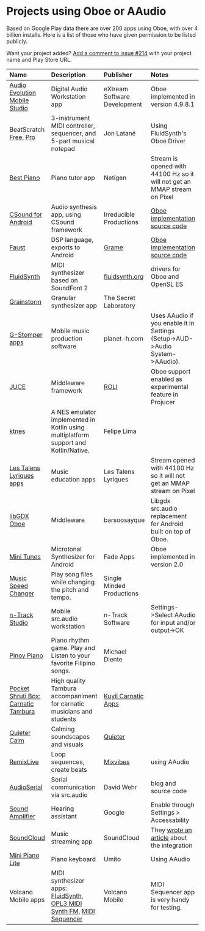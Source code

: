 # Projects using Oboe or AAudio
Based on Google Play data there are over 200 apps using Oboe, with over 4 billion installs. Here is a list of those who have given permission to be listed publicly. 

Want your project added? [Add a comment to issue #214](https://github.com/google/oboe/issues/214) with 
your project name and Play Store URL. 

| Name | Description | Publisher | Notes |
|:--|:--|:--|:--|
| [Audio Evolution Mobile Studio](https://play.google.com/store/apps/details?id=com.extreamsd.aemobile) | Digital Audio Workstation app | eXtream Software Development | Oboe implemented in version 4.9.8.1 |
| BeatScratch [Free](https://play.google.com/store/apps/details?id=com.jonlatane.beatpad.free), [Pro](https://play.google.com/store/apps/details?id=com.jonlatane.beatpad) | 3-instrument MIDI controller, sequencer, and 5-part musical notepad | Jon Latané | Using FluidSynth's Oboe Driver |
| [Best Piano](https://play.google.com/store/apps/details?id=com.netigen.piano) | Piano tutor app  | Netigen | Stream is opened with 44100 Hz so it will not get an MMAP stream on Pixel |
| [CSound for Android](https://play.google.com/store/apps/details?id=com.csounds.Csound6) | Audio synthesis app, using CSound framework | Irreducible Productions | [Oboe implementation source code](https://github.com/gogins/csound-extended/blob/develop/CsoundForAndroid/CsoundAndroid/jni/csound_oboe.hpp) |
| [Faust](https://github.com/grame-cncm/faust) | DSP language, exports to Android | [Grame](https://www.grame.fr/) | [Oboe implementation source code](https://github.com/grame-cncm/faust/blob/master-dev/architecture/faust/src.audio/oboe-dsp.h) |
| [FluidSynth](https://github.com/FluidSynth/fluidsynth) | MIDI synthesizer based on SoundFont 2 | [fluidsynth.org](http://www.fluidsynth.org) | drivers for Oboe and OpenSL ES |
| [Grainstorm](https://play.google.com/store/apps/details?id=me.rocks.grainstorm) | Granular synthesizer app | The Secret Laboratory | |
| [G-Stomper apps](https://play.google.com/store/apps/dev?id=5200192441928542082) | Mobile music production software | planet-h.com | Uses AAudio if you enable it in Settings (Setup->AUD->Audio System->AAudio). |
| [JUCE](https://juce.com/) | Middleware framework | [ROLI](https://www.roli.com) | Oboe support enabled as experimental feature in Projucer |
| [ktnes](https://github.com/felipecsl/ktnes) | A NES emulator implemented in Kotlin using multiplatform support and Kotlin/Native. | Felipe Lima | | 
| [Les Talens Lyriques apps](https://play.google.com/store/apps/developer?id=Les+Talens+Lyriques) | Music education apps | Les Talens Lyriques |  Stream opened with 44100 Hz so it will not get an MMAP stream on Pixel |
| [libGDX Oboe](https://github.com/barsoosayque/libgdx-oboe) | Middleware | barsoosayque |  Libgdx src.audio replacement for Android built on top of Oboe. |
| [Mini Tunes](https://play.google.com/store/apps/details?id=com.minitunes) | Microtonal Synthesizer for Android | Fade Apps | Oboe implemented in version 2.0 | 
| [Music Speed Changer](https://play.google.com/store/apps/details?id=com.smp.musicspeed) | Play song files while changing the pitch and tempo. | Single Minded Productions |  | 
| [n-Track Studio](https://play.google.com/store/apps/details?id=com.ntrack.studio.demo) | Mobile src.audio workstation | n-Track Software | Settings->Select AAudio for input and/or output->OK |
| [Pinoy Piano](https://play.google.com/store/apps/details?id=kheldiente.midien.pinoypiano) | Piano rhythm game. Play and Listen to your favorite Filipino songs. | Michael Diente | |
| [Pocket Shruti Box: Carnatic Tambura](https://play.google.com/store/apps/details?id=org.kuyil.shrutibox) | High quality Tambura accompaniment for carnatic musicians and students | [Kuyil Carnatic Apps](https://kuyil.org/) |
| [Quieter Calm](https://play.google.com/store/apps/details?id=quieter.app.calm) | Calming soundscapes and visuals | [Quieter](https://quieter.net/calm/) |
| [RemixLive](https://www.mixvibes.com/remixlive-remix-app/) | Loop sequences, create beats | [Mixvibes](https://www.mixvibes.com/) | using AAudio |
| [AudioSerial](https://davidawehr.com/blog/audioserial/) | Serial communication via src.audio | David Wehr | blog and source code |
| [Sound Amplifier](https://play.google.com/store/apps/details?id=com.google.android.accessibility.soundamplifier) | Hearing assistant | Google | Enable through Settings > Accessability |
| [SoundCloud](https://play.google.com/store/apps/details?id=com.soundcloud.android) | Music streaming app | SoundCloud | They [wrote an article](https://developers.soundcloud.com/blog/soundcloud-is-playing-the-oboe) about the integration |
| [Mini Piano Lite](https://play.google.com/store/apps/details?id=umito.android.minipiano) | Piano keyboard | Umito | Using AAudio  |
| Volcano Mobile apps | MIDI synthesizer apps: [FluidSynth](https://play.google.com/store/apps/details?id=net.volcanomobile.fluidsynthmidi), [OPL3 MIDI Synth FM](https://play.google.com/store/apps/details?id=net.volcanomobile.opl3midisynth), [MIDI Sequencer](https://play.google.com/store/apps/details?id=net.volcanomobile.midisequencer) | Volcano Mobile |  MIDI Sequencer app is very handy for testing. |

